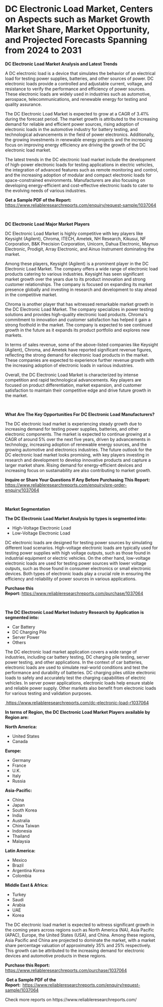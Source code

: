 <p><h1>DC Electronic Load Market, Centers on Aspects such as Market Growth Market Share, Market Opportunity, and Projected Forecasts Spanning from 2024 to 2031</h1></p><p><strong>DC Electronic Load Market Analysis and Latest Trends</strong></p>
<p><p>A DC electronic load is a device that simulates the behavior of an electrical load for testing power supplies, batteries, and other sources of power. DC electronic loads provide a controlled and adjustable current, voltage, and resistance to verify the performance and efficiency of power sources. These electronic loads are widely used in industries such as automotive, aerospace, telecommunications, and renewable energy for testing and quality assurance.</p><p>The DC Electronic Load Market is expected to grow at a CAGR of 3.41% during the forecast period. The market growth is attributed to the increasing demand for reliable and efficient power sources, rising adoption of electronic loads in the automotive industry for battery testing, and technological advancements in the field of power electronics. Additionally, the growing investments in renewable energy projects and the increasing focus on improving energy efficiency are driving the growth of the DC electronic load market.</p><p>The latest trends in the DC electronic load market include the development of high-power electronic loads for testing applications in electric vehicles, the integration of advanced features such as remote monitoring and control, and the increasing adoption of modular and compact electronic loads for space-constrained environments. Manufacturers are also focusing on developing energy-efficient and cost-effective electronic loads to cater to the evolving needs of various industries.</p></p>
<p><strong>Get a Sample PDF of the Report:&nbsp;</strong> <a href="https://www.reliableresearchreports.com/enquiry/request-sample/1037064">https://www.reliableresearchreports.com/enquiry/request-sample/1037064</a></p>
<p>&nbsp;</p>
<p><strong>DC Electronic Load Major Market Players</strong></p>
<p><p>DC Electronic Load Market is highly competitive with key players like Keysight (Agilent), Chroma, ITECH, Ametek, NH Research, Kikusui, NF Corporation, B&K Precision Corporation, Unicorn, Dahua Electronic, Maynuo Electronic, Prodigit, Array Electronic, and Ainuo Instrument dominating the market.</p><p>Among these players, Keysight (Agilent) is a prominent player in the DC Electronic Load Market. The company offers a wide range of electronic load products catering to various industries. Keysight has seen significant market growth over the years due to its product innovation and strong customer relationships. The company is focused on expanding its market presence globally and investing in research and development to stay ahead in the competitive market.</p><p>Chroma is another player that has witnessed remarkable market growth in the DC Electronic Load Market. The company specializes in power testing solutions and provides high-quality electronic load products. Chroma's commitment to innovation and customer satisfaction has helped it gain a strong foothold in the market. The company is expected to see continued growth in the future as it expands its product portfolio and explores new markets.</p><p>In terms of sales revenue, some of the above-listed companies like Keysight (Agilent), Chroma, and Ametek have reported significant revenue figures, reflecting the strong demand for electronic load products in the market. These companies are expected to experience further revenue growth with the increasing adoption of electronic loads in various industries.</p><p>Overall, the DC Electronic Load Market is characterized by intense competition and rapid technological advancements. Key players are focused on product differentiation, market expansion, and customer satisfaction to maintain their competitive edge and drive future growth in the market.</p></p>
<p>&nbsp;</p>
<p><strong>What Are The Key Opportunities For DC Electronic Load Manufacturers?</strong></p>
<p><p>The DC electronic load market is experiencing steady growth due to increasing demand for testing power supplies, batteries, and other electronic components. The market is expected to continue growing at a CAGR of around 5% over the next five years, driven by advancements in technology, increasing adoption of renewable energy sources, and the growing automotive and electronics industries. The future outlook for the DC electronic load market looks promising, with key players investing in research and development to develop innovative products and capture a larger market share. Rising demand for energy-efficient devices and increasing focus on sustainability are also contributing to market growth.</p></p>
<p><strong>Inquire or Share Your Questions If Any Before Purchasing This Report:</strong> <a href="https://www.reliableresearchreports.com/enquiry/pre-order-enquiry/1037064">https://www.reliableresearchreports.com/enquiry/pre-order-enquiry/1037064</a></p>
<p>&nbsp;</p>
<p><strong>Market Segmentation</strong></p>
<p><strong>The DC Electronic Load Market Analysis by types is segmented into:</strong></p>
<p><ul><li>High-Voltage Electronic Load</li><li>Low-Voltage Electronic Load</li></ul></p>
<p><p>DC electronic loads are designed for testing power sources by simulating different load scenarios. High-voltage electronic loads are typically used for testing power supplies with high voltage outputs, such as those found in industrial equipment or electric vehicles. On the other hand, low-voltage electronic loads are used for testing power sources with lower voltage outputs, such as those found in consumer electronics or small electronic devices. Both types of electronic loads play a crucial role in ensuring the efficiency and reliability of power sources in various applications.</p></p>
<p><strong>Purchase this Report:&nbsp;</strong><a href="https://www.reliableresearchreports.com/purchase/1037064">https://www.reliableresearchreports.com/purchase/1037064</a></p>
<p>&nbsp;</p>
<p><strong>The DC Electronic Load Market Industry Research by Application is segmented into:</strong></p>
<p><ul><li>Car Battery</li><li>DC Charging Pile</li><li>Server Power</li><li>Others</li></ul></p>
<p><p>The DC electronic load market application covers a wide range of industries, including car battery testing, DC charging pile testing, server power testing, and other applications. In the context of car batteries, electronic loads are used to simulate real-world conditions and test the performance and durability of batteries. DC charging piles utilize electronic loads to safely and accurately test the charging capabilities of electric vehicles. In server power applications, electronic loads help ensure stable and reliable power supply. Other markets also benefit from electronic loads for various testing and validation purposes.</p></p>
<p><a href="https://www.reliableresearchreports.com/dc-electronic-load-r1037064">&nbsp;https://www.reliableresearchreports.com/dc-electronic-load-r1037064</a></p>
<p><strong>In terms of Region, the DC Electronic Load Market Players available by Region are:</strong></p>
<p>
    <p> <strong> North America: </strong>
        <ul>
            <li>United States</li>
            <li>Canada</li>
        </ul>
        </p> 
    <p> <strong> Europe: </strong>
        <ul>
            <li>Germany</li>
            <li>France</li>
            <li>U.K.</li>
            <li>Italy</li>
            <li>Russia</li>
        </ul>
        </p> 
    <p> <strong> Asia-Pacific: </strong>
        <ul>
            <li>China</li>
            <li>Japan</li>
            <li>South Korea</li>
            <li>India</li>
            <li>Australia</li>
            <li>China Taiwan</li>
            <li>Indonesia</li>
            <li>Thailand</li>
            <li>Malaysia</li>
        </ul>
        </p> 
    <p> <strong> Latin America: </strong>
        <ul>
            <li>Mexico</li>
            <li>Brazil</li>
            <li>Argentina Korea</li>
            <li>Colombia</li>
        </ul>
        </p> 
    <p> <strong> Middle East & Africa: </strong>
        <ul>
            <li>Turkey</li>
            <li>Saudi</li>
            <li>Arabia</li>
            <li>UAE</li>
            <li>Korea</li>
        </ul>
    </p>
    </p>
<p><p>The DC electronic load market is expected to witness significant growth in the coming years across regions such as North America (NA), Asia Pacific (APAC), Europe, the United States (USA), and China. Among these regions, Asia Pacific and China are projected to dominate the market, with a market share percentage valuation of approximately 35% and 25% respectively. This growth can be attributed to the increasing demand for electronic devices and automotive products in these regions.</p></p>
<p><strong>Purchase this Report: </strong><a href="https://www.reliableresearchreports.com/purchase/1037064">https://www.reliableresearchreports.com/purchase/1037064</a></p>
<p>&nbsp;<strong>Get a Sample PDF of the Report:&nbsp;&nbsp;</strong><a href="https://www.reliableresearchreports.com/enquiry/request-sample/1037064">https://www.reliableresearchreports.com/enquiry/request-sample/1037064</a></p>
<p><strong></strong></p>
<p>Check more reports on https://www.reliableresearchreports.com/</p>